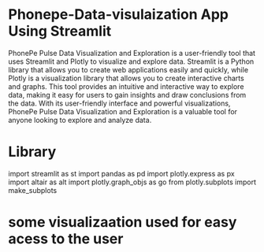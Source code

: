 # Phonepe-Data-visulaization App Using Streamlit

PhonePe Pulse Data Visualization and Exploration is a user-friendly tool that uses Streamlit and Plotly to visualize and explore data. Streamlit is a Python library that allows you to create web applications easily and quickly, while Plotly is a visualization library that allows you to create interactive charts and graphs. This tool provides an intuitive and interactive way to explore data, making it easy for users to gain insights and draw conclusions from the data. With its user-friendly interface and powerful visualizations, PhonePe Pulse Data Visualization and Exploration is a valuable tool for anyone looking to explore and analyze data.

# Library
import streamlit as st
import pandas as pd
import plotly.express as px
import  altair as alt
import plotly.graph_objs as go
from plotly.subplots import make_subplots

# some visualizaation used for easy acess to the user
